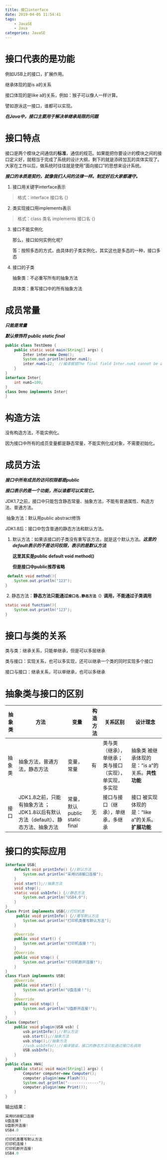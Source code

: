 ```yaml
---
title: 接口interface
date: 2019-04-05 11:54:41
tags:	
	- JavaSE
	- Java
categories: JavaSE
---
```


# 接口代表的是功能

例如USB上的接口，扩展作用。

继承体现的是is a的关系

接口体现的是like a的关系，例如：猴子可以像人一样计算。

譬如游泳这一接口，谁都可以实现。

***在Java中，接口主要用于解决单继承局限的问题***

# 接口特点

 接口是两个模块之间通信的**标准**，通信的规范。如果能把你要设计的模块之间的接口定义好，就相当于完成了系统的设计大纲，剩下的就是添砖加瓦的具体实现了。大家在工作以后，做系统时往往就是使用“面向接口”的思想来设计系统。

***接口的本质是契约，就像我们人间的法律一样。制定好后大家都遵守。***

1. 接口用关键字interface表示

> 格式：interface 接口名 {}

2. 类实现接口用implements表示

> 格式：class 类名 implements 接口名 {}

3. 接口不能实例化

   那么，接口如何实例化呢?

   答：按照多态的方式，由具体的子类实例化，其实这也是多态的一种，接口多态

4. 接口的子类

   抽象类：不必重写所有的抽象方法

   具体类：重写接口中的所有抽象方法

# 成员常量

***只能是常量***

***默认修饰符 public static final***

```java
public class TestDemo {
	public static void main(String[] args) {
		Inter inter=new Demo();
		System.out.println(inter.num1);
		inter.num1=12;	//编译报错The final field Inter.num1 cannot be assigned
	}
}
interface Inter{
	int num1=100;
}
class Demo implements Inter{
}
```



# 构造方法

没有构造方法，不能实例化。

因为接口中所有的成员变量都是静态常量，不能实例化成对象，不需要初始化。

# 成员方法

***接口中所有成员的访问权限都是public***

​	***接口表示的是一个功能，所以谁都可以实现它。***

JDK1.7之前，接口中只能包含静态常量、抽象方法，不能有普通属性、构造方法、普通方法。

​	抽象方法：默认用public abstract修饰

JDK1.8后：接口中包含普通的静态方法和默认方法。

 1. 默认方法：如果该接口的子类没有重写该方法，就是这个默认方法。***这里的default表示的不是访问权限，表示的是默认方法***

    **这里其实是public  default void method()**

    **但是接口中public推荐省略**

```java
 default void method(){
	System.out.println("123");
}
```

​	2. 静态方法：**静态方法只能通过`接口名.静态方法（）`调用，不能通过子类调用**

```java
static void function(){
    System.out.println("123");
}
```

# 接口与类的关系



类与类：继承关系，只能单继承，但是可以多层继承

类与接口：实现关系，也可以多实现，还可以继承一个类的同时实现多个接口

接口与接口：继承关系，可以单继承，也可以多继承

# 抽象类与接口的区别

| 抽象类 | 方法                                                         | 变量                          | 构造方法 | 关系区别                                                  | 设计理念                                          |
| ------ | ------------------------------------------------------------ | ----------------------------- | -------- | --------------------------------------------------------- | ------------------------------------------------- |
| 抽象类 | 抽象方法，普通方法，静态方法                                 | 变量，常量                    | 有       | 类与类（继承），单继承；类与接口 （实现），单实现，多实现 | 抽象类 被继承体现的是：”is a”的关系。**共性功能** |
| 接口   | JDK1.8之前，只能有抽象方法  ；  JDK1.8以后有默认方法（default）、静态方法、抽象方法 | 常量，默认public static final | 无       | 接口与接口（继承），单继承，多继承                        | 接口 被实现体现的是：”like a”的关系。**扩展功能** |

# 接口的实际应用

```java
interface USB{
	default void printInfo() {//默认方法
		System.out.println("采用USB接口连接");
	}
	void start();//抽象方法
	void stop();
	static void usbInfo() {//静态方法
		System.out.println("USB4.0");
	}
}
class Print implements USB{//打印机类
	 public void printInfo() {//覆写默认方法
		System.out.println("打印机类覆写默认方法");
	}

	@Override
	public void start() {
		System.out.println("打印机连接！");
	}
	@Override
	public void stop() {
		System.out.println("打印机断开连接!");
	}	
}
class Flash implements USB{
	@Override
	public void start() {
		System.out.println("U盘连接！");
	}
	@Override
	public void stop() {
		System.out.println("U盘断开连接!");
	}	
}
class Computer{
	public void plugin(USB usb) {
		usb.printInfo();//默认方法
		usb.start();//抽象方法
		usb.stop();//抽象方法
		//usb.usbInfo();//编译错误，接口的静态方法只能通过接口名调用
		USB.usbInfo();
	}
}
public class HW4{
	public static void main(String[] args) {
		Computer computer=new Computer();
		computer.plugin(new Flash());
		System.out.println("--------------");
		computer.plugin(new Print());
	}
}
```

输出结果：

```java
采用USB接口连接
U盘连接！
U盘断开连接!
USB4.0
--------------
打印机类覆写默认方法
打印机连接！
打印机断开连接!
USB4.0
```



